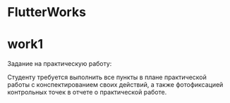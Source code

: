 # FlutterWorks

# work1
Задание на практическую работу: 

Студенту требуется выполнить все пункты в плане практической работы с
конспектированием своих действий, а также фотофиксацией контрольных точек в отчете о
практической работе.


